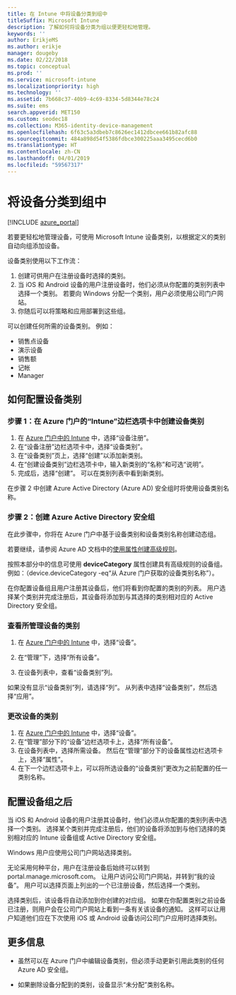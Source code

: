 ```yaml
---
title: 在 Intune 中将设备分类到组中
titleSuffix: Microsoft Intune
description: 了解如何将设备分类为组以便更轻松地管理。
keywords: ''
author: ErikjeMS
ms.author: erikje
manager: dougeby
ms.date: 02/22/2018
ms.topic: conceptual
ms.prod: ''
ms.service: microsoft-intune
ms.localizationpriority: high
ms.technology: ''
ms.assetid: 7b668c37-40b9-4c69-8334-5d8344e78c24
ms.suite: ems
search.appverid: MET150
ms.custom: seodec18
ms.collection: M365-identity-device-management
ms.openlocfilehash: 6f63c5a3dbeb7c8626ec1412dbcee661b82afc88
ms.sourcegitcommit: 484a898d54f5386fdbce300225aaa3495cecd6b0
ms.translationtype: HT
ms.contentlocale: zh-CN
ms.lasthandoff: 04/01/2019
ms.locfileid: "59567317"
---
```

# <a name="categorize-devices-into-groups"></a>将设备分类到组中

[!INCLUDE [azure_portal](./includes/azure_portal.md)]

若要更轻松地管理设备，可使用 Microsoft Intune 设备类别，以根据定义的类别自动向组添加设备。

设备类别使用以下工作流：
1. 创建可供用户在注册设备时选择的类别。
2. 当 iOS 和 Android 设备的用户注册设备时，他们必须从你配置的类别列表中选择一个类别。 若要向 Windows 分配一个类别，用户必须使用公司门户网站。
3. 你随后可以将策略和应用部署到这些组。

可以创建任何所需的设备类别。 例如：
- 销售点设备
- 演示设备
- 销售额
- 记帐
- Manager

## <a name="how-to-configure-device-categories"></a>如何配置设备类别

### <a name="step-1-create-device-categories-on-the-intune-blade-of-the-azure-portal"></a>步骤 1：在 Azure 门户的“Intune”边栏选项卡中创建设备类别
1. 在 [Azure 门户中的 Intune](https://aka.ms/intuneportal) 中，选择“设备注册”。
2. 在“设备注册”边栏选项卡中，选择“设备类别”。
3. 在“设备类别”页上，选择“创建”以添加新类别。
4. 在“创建设备类别”边栏选项卡中，输入新类别的“名称”和可选“说明”。
5. 完成后，选择“创建”。 可以在类别列表中看到新类别。

在步骤 2 中创建 Azure Active Directory (Azure AD) 安全组时将使用设备类别名称。

### <a name="step-2-create-azure-active-directory-security-groups"></a>步骤 2：创建 Azure Active Directory 安全组
在此步骤中，你将在 Azure 门户中基于设备类别和设备类别名称创建动态组。

若要继续，请参阅 Azure AD 文档中的[使用属性创建高级规则](https://azure.microsoft.com/documentation/articles/active-directory-accessmanagement-groups-with-advanced-rules/#using-attributes-to-create-rules-for-device-objects)。

按照本部分中的信息可使用 **deviceCategory** 属性创建具有高级规则的设备组。 例如：（device.deviceCategory -eq“从 Azure 门户获取的设备类别名称”）。

在你配置设备组且用户注册其设备后，他们将看到你配置的类别的列表。 用户选择某个类别并完成注册后，其设备将添加到与其选择的类别相对应的 Active Directory 安全组。

### <a name="view-the-categories-of-devices-that-you-manage"></a>查看所管理设备的类别

1.  在 [Azure 门户中的 Intune](https://aka.ms/intuneportal) 中，选择“设备”。

2.  在“管理”下，选择“所有设备”。

3.  在设备列表中，查看“设备类别”列。

如果没有显示“设备类别”列，请选择“列”。 从列表中选择“设备类别”，然后选择“应用”。

### <a name="change-the-category-of-a-device"></a>更改设备的类别

1. 在 [Azure 门户中的 Intune](https://aka.ms/intuneportal) 中，选择“设备”。
2. 在“管理”部分下的“设备”边栏选项卡上，选择“所有设备”。
3. 在设备列表中，选择所需设备。 然后在“管理”部分下的设备属性边栏选项卡上，选择“属性”。
4. 在下一个边栏选项卡上，可以将所选设备的“设备类别”更改为之前配置的任一类别名称。

## <a name="after-you-configure-device-groups"></a>配置设备组之后

当 iOS 和 Android 设备的用户注册其设备时，他们必须从你配置的类别列表中选择一个类别。 选择某个类别并完成注册后，他们的设备将添加到与他们选择的类别相对应的 Intune 设备组或 Active Directory 安全组。

Windows 用户应使用公司门户网站选择类别。

无论采用何种平台，用户在注册设备后始终可以转到 portal.manage.microsoft.com。 让用户访问公司门户网站，并转到“我的设备”。 用户可以选择页面上列出的一个已注册设备，然后选择一个类别。

选择类别后，该设备将自动添加到你创建的对应组。 如果在你配置类别之前设备已注册，则用户会在公司门户网站上看到一条有关该设备的通知。 这样可以让用户知道他们应在下次使用 iOS 或 Android 设备访问公司门户应用时选择类别。

## <a name="further-information"></a>更多信息
- 虽然可以在 Azure 门户中编辑设备类别，但必须手动更新引用此类别的任何 Azure AD 安全组。

- 如果删除设备分配到的类别，设备显示“未分配”类别名称。
